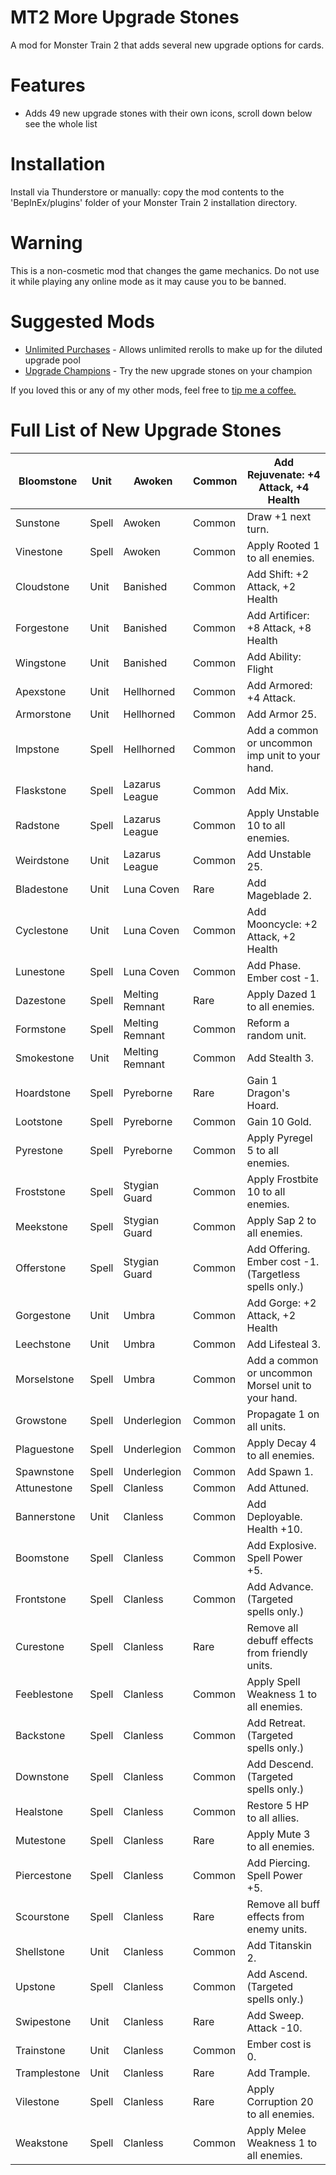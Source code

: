 # MT2 More Upgrade Stones

A mod for Monster Train 2 that adds several new upgrade options for cards.

# Features

- Adds 49 new upgrade stones with their own icons, scroll down below see the whole list

# Installation

Install via Thunderstore or manually: copy the mod contents to the 'BepInEx/plugins' folder of your Monster Train 2 installation directory.

# Warning

This is a non-cosmetic mod that changes the game mechanics. Do not use it while playing any online mode as it may cause you to be banned.

# Suggested Mods

- [Unlimited Purchases](https://thunderstore.io/c/monster-train-2/p/GravitonGamer/MT2UnlimitedPurchases/) - Allows unlimited rerolls to make up for the diluted upgrade pool
- [Upgrade Champions](https://thunderstore.io/c/monster-train-2/p/GravitonGamer/Upgrade_Champions_2/) - Try the new upgrade stones on your champion

If you loved this or any of my other mods, feel free to [tip me a coffee.](https://ko-fi.com/gravitongamer)

# Full List of New Upgrade Stones

| Bloomstone   | Unit  | Awoken          | Common | Add Rejuvenate: +4 Attack, +4 Health                   |
| ------------ | ----- | --------------- | ------ | ------------------------------------------------------ |
| Sunstone     | Spell | Awoken          | Common | Draw +1 next turn.                                     |
| Vinestone    | Spell | Awoken          | Common | Apply Rooted 1 to all enemies.                         |
| Cloudstone   | Unit  | Banished        | Common | Add Shift: +2 Attack, +2 Health                        |
| Forgestone   | Unit  | Banished        | Common | Add Artificer: +8 Attack, +8 Health                    |
| Wingstone    | Unit  | Banished        | Common | Add Ability: Flight                                    |
| Apexstone    | Unit  | Hellhorned      | Common | Add Armored: +4 Attack.                                |
| Armorstone   | Unit  | Hellhorned      | Common | Add Armor 25.                                          |
| Impstone     | Spell | Hellhorned      | Common | Add a common or uncommon imp unit to your hand.        |
| Flaskstone   | Spell | Lazarus League  | Common | Add Mix.                                               |
| Radstone     | Spell | Lazarus League  | Common | Apply Unstable 10 to all enemies.                      |
| Weirdstone   | Unit  | Lazarus League  | Common | Add Unstable 25.                                       |
| Bladestone   | Unit  | Luna Coven      | Rare   | Add Mageblade 2.                                       |
| Cyclestone   | Unit  | Luna Coven      | Common | Add Mooncycle: +2 Attack, +2 Health                    |
| Lunestone    | Spell | Luna Coven      | Common | Add Phase. Ember cost -1.                              |
| Dazestone    | Spell | Melting Remnant | Rare   | Apply Dazed 1 to all enemies.                          |
| Formstone    | Spell | Melting Remnant | Common | Reform a random unit.                                  |
| Smokestone   | Unit  | Melting Remnant | Common | Add Stealth 3.                                         |
| Hoardstone   | Spell | Pyreborne       | Rare   | Gain 1 Dragon's Hoard.                                 |
| Lootstone    | Spell | Pyreborne       | Common | Gain 10 Gold.                                          |
| Pyrestone    | Spell | Pyreborne       | Common | Apply Pyregel 5 to all enemies.                        |
| Froststone   | Spell | Stygian Guard   | Common | Apply Frostbite 10 to all enemies.                     |
| Meekstone    | Spell | Stygian Guard   | Common | Apply Sap 2 to all enemies.                            |
| Offerstone   | Spell | Stygian Guard   | Common | Add Offering. Ember cost -1. (Targetless spells only.) |
| Gorgestone   | Unit  | Umbra           | Common | Add Gorge: +2 Attack, +2 Health                        |
| Leechstone   | Unit  | Umbra           | Common | Add Lifesteal 3.                                       |
| Morselstone  | Spell | Umbra           | Common | Add a common or uncommon Morsel unit to your hand.     |
| Growstone    | Spell | Underlegion     | Common | Propagate 1 on all units.                              |
| Plaguestone  | Spell | Underlegion     | Common | Apply Decay 4 to all enemies.                          |
| Spawnstone   | Spell | Underlegion     | Common | Add Spawn 1.                                           |
| Attunestone  | Spell | Clanless        | Common | Add Attuned.                                           |
| Bannerstone  | Unit  | Clanless        | Common | Add Deployable. Health +10.                            |
| Boomstone    | Spell | Clanless        | Common | Add Explosive. Spell Power +5.                         |
| Frontstone   | Spell | Clanless        | Common | Add Advance. (Targeted spells only.)                   |
| Curestone    | Spell | Clanless        | Rare   | Remove all debuff effects from friendly units.         |
| Feeblestone  | Spell | Clanless        | Common | Apply Spell Weakness 1 to all enemies.                 |
| Backstone    | Spell | Clanless        | Common | Add Retreat. (Targeted spells only.)                   |
| Downstone    | Spell | Clanless        | Common | Add Descend. (Targeted spells only.)                   |
| Healstone    | Spell | Clanless        | Common | Restore 5 HP to all allies.                            |
| Mutestone    | Spell | Clanless        | Rare   | Apply Mute 3 to all enemies.                           |
| Piercestone  | Spell | Clanless        | Common | Add Piercing. Spell Power +5.                          |
| Scourstone   | Spell | Clanless        | Rare   | Remove all buff effects from enemy units.              |
| Shellstone   | Unit  | Clanless        | Common | Add Titanskin 2.                                       |
| Upstone      | Spell | Clanless        | Common | Add Ascend. (Targeted spells only.)                    |
| Swipestone   | Unit  | Clanless        | Rare   | Add Sweep. Attack -10.                                 |
| Trainstone   | Unit  | Clanless        | Common | Ember cost is 0.                                       |
| Tramplestone | Unit  | Clanless        | Rare   | Add Trample.                                           |
| Vilestone    | Spell | Clanless        | Rare   | Apply Corruption 20 to all enemies.                    |
| Weakstone    | Spell | Clanless        | Common | Apply Melee Weakness 1 to all enemies.                 |
